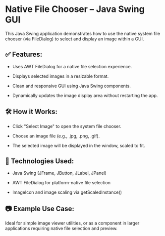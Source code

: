 # Native File Chooser – Java Swing GUI
This Java Swing application demonstrates how to use the native system file chooser (via FileDialog) to select and display an image within a GUI.

## ✅ Features:
- Uses AWT FileDialog for a native file selection experience.

- Displays selected images in a resizable format.

- Clean and responsive GUI using Java Swing components.

- Dynamically updates the image display area without restarting the app.

## 🛠️ How it Works:
- Click "Select Image" to open the system file chooser.

- Choose an image file (e.g., .jpg, .png, .gif).

- The selected image will be displayed in the window, scaled to fit.

## 🚀 Technologies Used:
- Java Swing (JFrame, JButton, JLabel, JPanel)

- AWT FileDialog for platform-native file selection

- ImageIcon and image scaling via getScaledInstance()

## 📷 Example Use Case:
Ideal for simple image viewer utilities, or as a component in larger applications requiring native file selection and preview.